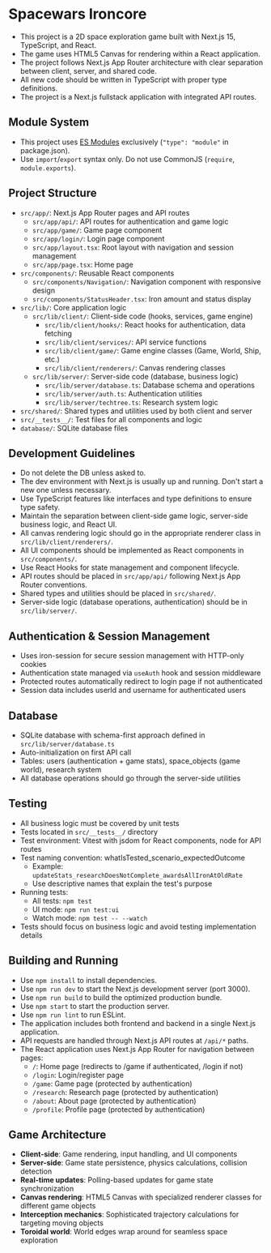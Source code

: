 # Spacewars Ironcore

- This project is a 2D space exploration game built with Next.js 15, TypeScript, and React.
- The game uses HTML5 Canvas for rendering within a React application.
- The project follows Next.js App Router architecture with clear separation between client, server, and shared code.
- All new code should be written in TypeScript with proper type definitions.
- The project is a Next.js fullstack application with integrated API routes.

## Module System

- This project uses [ES Modules](https://nodejs.org/api/esm.html) exclusively (`"type": "module"` in package.json).
- Use `import`/`export` syntax only. Do not use CommonJS (`require`, `module.exports`).

## Project Structure
- `src/app/`: Next.js App Router pages and API routes
  - `src/app/api/`: API routes for authentication and game logic
  - `src/app/game/`: Game page component
  - `src/app/login/`: Login page component
  - `src/app/layout.tsx`: Root layout with navigation and session management
  - `src/app/page.tsx`: Home page
- `src/components/`: Reusable React components
  - `src/components/Navigation/`: Navigation component with responsive design
  - `src/components/StatusHeader.tsx`: Iron amount and status display
- `src/lib/`: Core application logic
  - `src/lib/client/`: Client-side code (hooks, services, game engine)
    - `src/lib/client/hooks/`: React hooks for authentication, data fetching
    - `src/lib/client/services/`: API service functions
    - `src/lib/client/game/`: Game engine classes (Game, World, Ship, etc.)
    - `src/lib/client/renderers/`: Canvas rendering classes
  - `src/lib/server/`: Server-side code (database, business logic)
    - `src/lib/server/database.ts`: Database schema and operations
    - `src/lib/server/auth.ts`: Authentication utilities
    - `src/lib/server/techtree.ts`: Research system logic
- `src/shared/`: Shared types and utilities used by both client and server
- `src/__tests__/`: Test files for all components and logic
- `database/`: SQLite database files

## Development Guidelines
- Do not delete the DB unless asked to.
- The dev environment with Next.js is usually up and running. Don't start a new one unless necessary.
- Use TypeScript features like interfaces and type definitions to ensure type safety.
- Maintain the separation between client-side game logic, server-side business logic, and React UI.
- All canvas rendering logic should go in the appropriate renderer class in `src/lib/client/renderers/`.
- All UI components should be implemented as React components in `src/components/`.
- Use React Hooks for state management and component lifecycle.
- API routes should be placed in `src/app/api/` following Next.js App Router conventions.
- Shared types and utilities should be placed in `src/shared/`.
- Server-side logic (database operations, authentication) should be in `src/lib/server/`.

## Authentication & Session Management
- Uses iron-session for secure session management with HTTP-only cookies
- Authentication state managed via `useAuth` hook and session middleware
- Protected routes automatically redirect to login page if not authenticated
- Session data includes userId and username for authenticated users

## Database
- SQLite database with schema-first approach defined in `src/lib/server/database.ts`
- Auto-initialization on first API call
- Tables: users (authentication + game stats), space_objects (game world), research system
- All database operations should go through the server-side utilities

## Testing
- All business logic must be covered by unit tests
- Tests located in `src/__tests__/` directory
- Test environment: Vitest with jsdom for React components, node for API routes
- Test naming convention: whatIsTested_scenario_expectedOutcome
  - Example: `updateStats_researchDoesNotComplete_awardsAllIronAtOldRate`
  - Use descriptive names that explain the test's purpose
- Running tests:
  - All tests: `npm test`
  - UI mode: `npm run test:ui`
  - Watch mode: `npm test -- --watch`
- Tests should focus on business logic and avoid testing implementation details

## Building and Running
- Use `npm install` to install dependencies.
- Use `npm run dev` to start the Next.js development server (port 3000).
- Use `npm run build` to build the optimized production bundle.
- Use `npm start` to start the production server.
- Use `npm run lint` to run ESLint.
- The application includes both frontend and backend in a single Next.js application.
- API requests are handled through Next.js API routes at `/api/*` paths.
- The React application uses Next.js App Router for navigation between pages:
  - `/`: Home page (redirects to /game if authenticated, /login if not)
  - `/login`: Login/register page
  - `/game`: Game page (protected by authentication)
  - `/research`: Research page (protected by authentication)
  - `/about`: About page (protected by authentication)
  - `/profile`: Profile page (protected by authentication)

## Game Architecture
- **Client-side**: Game rendering, input handling, and UI components
- **Server-side**: Game state persistence, physics calculations, collision detection
- **Real-time updates**: Polling-based updates for game state synchronization
- **Canvas rendering**: HTML5 Canvas with specialized renderer classes for different game objects
- **Interception mechanics**: Sophisticated trajectory calculations for targeting moving objects
- **Toroidal world**: World edges wrap around for seamless space exploration